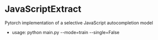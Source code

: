 # JavaScriptExtract
Pytorch implementation of a selective JavaScript autocompletion model

- usage: python main.py --mode=train --single=False
